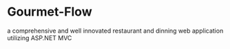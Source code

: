 # Gourmet-Flow
a comprehensive and well innovated restaurant and dinning web application utilizing ASP.NET MVC

